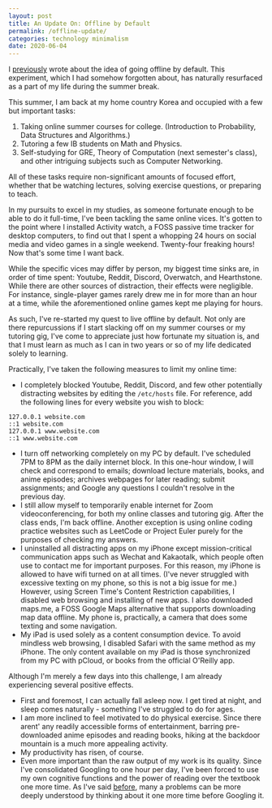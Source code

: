 ```yaml
---
layout: post
title: An Update On: Offline by Default 
permalink: /offline-update/
categories: technology minimalism
date: 2020-06-04
---
```


I [previously](offline) wrote about the idea of going offline by default. This experiment, which I had somehow forgotten about, has naturally resurfaced as a part of my life during the summer break. 

This summer, I am back at my home country Korea and occupied with a few but important tasks: 

1. Taking online summer courses for college. (Introduction to Probability, Data Structures and Algorithms.) 
2. Tutoring a few IB students on Math and Physics. 
3. Self-studying for GRE, Theory of Computation (next semester's class), and other intriguing subjects such as Computer Networking. 

All of these tasks require non-significant amounts of focused effort, whether that be watching lectures, solving exercise questions, or preparing to teach.  

In my pursuits to excel in my studies, as someone fortunate enough to be able to do it full-time, I've been tackling the same online vices. It's gotten to the point where I installed Activity watch, a FOSS passive time tracker for desktop computers, to find out that I spent a whopping 24 hours on social media and video games in a single weekend. Twenty-four freaking hours! Now that's some time I want back. 

While the specific vices may differ by person, my biggest time sinks are, in order of time spent: Youtube, Reddit, Discord, Overwatch, and Hearthstone. While there are other sources of distraction, their effects were negligible. For instance, single-player games rarely drew me in for more than an hour at a time, while the aforementioned online games kept me playing for hours. 

As such, I've re-started my quest to live offline by default. Not only are there repurcussions if I start slacking off on my summer courses or my tutoring gig, I've come to appreciate just how fortunate my situation is, and that I must learn as much as I can in two years or so of my life dedicated solely to learning. 

Practically, I've taken the following measures to limit my online time: 

* I completely blocked Youtube, Reddit, Discord, and few other potentially distracting websites by editing the `/etc/hosts` file. For reference, add the following lines for every website you wish to block:

```
127.0.0.1 website.com
::1 website.com
127.0.0.1 www.website.com
::1 www.website.com
```

* I turn off networking completely on my PC by default. I've scheduled 7PM to 8PM as the daily internet block. In this one-hour window, I will check and correspond to emails; download lecture materials, books, and anime episodes; archives webpages for later reading; submit assignments; and Google any questions I couldn't resolve in the previous day. 
* I still allow myself to temporarily enable internet for Zoom videoconferencing, for both my online classes and tutoring gig. After the class ends, I'm back offline. Another exception is using online coding practice websites such as LeetCode or Project Euler purely for the purposes of checking my answers. 
* I uninstalled all distracting apps on my iPhone except mission-critical communication apps such as Wechat and Kakaotalk, which people often use to contact me for important purposes. For this reason, my iPhone is allowed to have wifi turned on at all times. (I've never struggled with excessive texting on my phone, so this is not a big issue for me.) However, using Screen Time's Content Restriction capabilities, I disabled web browsing and installing of new apps. I also downloaded maps.me, a FOSS Google Maps alternative that supports downloading map data offline. My phone is, practically, a camera that does some texting and some navigation. 
* My iPad is used solely as a content consumption device. To avoid mindless web browsing, I disabled Safari with the same method as my iPhone. The only content available on my iPad is those synchronized from my PC with pCloud, or books from the official O'Reilly app. 

Although I'm merely a few days into this challenge, I am already experiencing several positive effects. 

* First and foremost, I can actually fall asleep now. I get tired at night, and sleep comes naturally - something I've struggled to do for ages. 
* I am more inclined to feel motivated to do physical exercise. Since there arent' any readily accessible forms of entertainment, barring pre-downloaded anime episodes and reading books, hiking at the backdoor mountain is a much more appealing activity.
* My productivity has risen, of course. 
* Even more important than the raw output of my work is its quality. Since I've consolidated Googling to one hour per day, I've been forced to use my own cognitive functions and the power of reading over the textbook one more time. As I've said [before](think), many a problems can be more deeply understood by thinking about it one more time before Googling it. 
